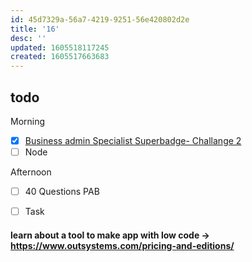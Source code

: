 ```yaml
---
id: 45d7329a-56a7-4219-9251-56e420802d2e
title: '16'
desc: ''
updated: 1605518117245
created: 1605517663683
---
```


## todo
Morning
- [x] [Business admin Specialist Superbadge- Challange 2](https://trailhead.salesforce.com/content/learn/superbadges/superbadge_business_specialist?trailmix_creator_id=strailhead&trailmix_slug=prepare-for-your-salesforce-administrator-credential)
- [ ] Node

Afternoon
- [ ] 40 Questions PAB
- [ ] Task 

 

#### learn about a tool to make app with low code -> https://www.outsystems.com/pricing-and-editions/
